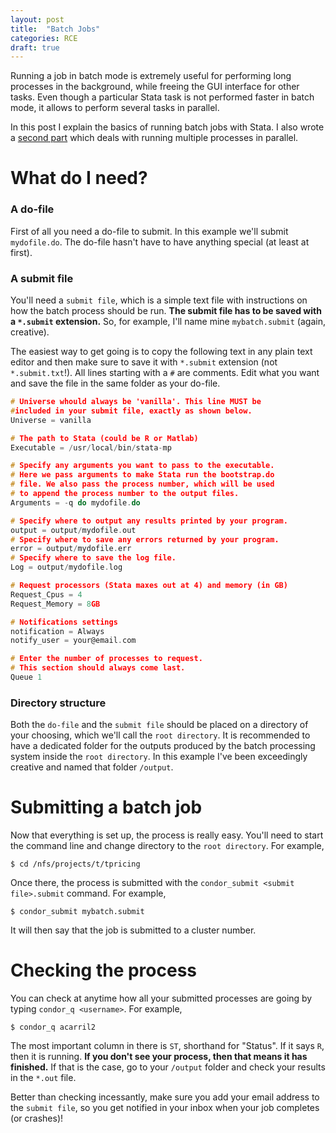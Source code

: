 ```yaml
---
layout: post
title:  "Batch Jobs"
categories: RCE
draft: true
---
```


Running a job in batch mode is extremely useful for performing long processes in the background, while freeing the GUI interface for other tasks. Even though a particular Stata task is not performed faster in batch mode, it allows to perform several tasks in parallel.

In this post I explain the basics of running batch jobs with Stata. I also wrote a [second part](batch-processes) which deals with running multiple processes in parallel.

# What do I need?

### A do-file
First of all you need a do-file to submit. In this example we'll submit `mydofile.do`. The do-file hasn't have to have anything special (at least at first).

### A submit file
You'll need a `submit file`, which is a simple text file with instructions on how the batch process should be run. **The submit file has to be saved with a `*.submit` extension.** So, for example, I'll name mine `mybatch.submit` (again, creative).

The easiest way to get going is to copy the following text in any plain text editor and then make sure to save it with `*.submit` extension (not `*.submit.txt`!). All lines starting with a `#` are comments. Edit what you want and save the file in the same folder as your do-file.

```c
# Universe whould always be 'vanilla'. This line MUST be
#included in your submit file, exactly as shown below.
Universe = vanilla

# The path to Stata (could be R or Matlab)
Executable = /usr/local/bin/stata-mp

# Specify any arguments you want to pass to the executable.
# Here we pass arguments to make Stata run the bootstrap.do
# file. We also pass the process number, which will be used
# to append the process number to the output files.
Arguments = -q do mydofile.do

# Specify where to output any results printed by your program.
output = output/mydofile.out
# Specify where to save any errors returned by your program.
error = output/mydofile.err
# Specify where to save the log file.
Log = output/mydofile.log

# Request processors (Stata maxes out at 4) and memory (in GB)
Request_Cpus = 4
Request_Memory = 8GB

# Notifications settings
notification = Always
notify_user = your@email.com

# Enter the number of processes to request.
# This section should always come last.
Queue 1
```

### Directory structure

Both the `do-file` and the `submit file` should be placed on a directory of your choosing, which we'll call the `root directory`. It is recommended to have a dedicated folder for the outputs produced by the batch processing system inside the `root directory`. In this example I've been exceedingly creative and named that folder `/output`.

# Submitting a batch job

Now that everything is set up, the process is really easy. You'll need to start the command line and change directory to the `root directory`. For example,

````
$ cd /nfs/projects/t/tpricing
````

Once there, the process is submitted with the `condor_submit <submit file>.submit` command. For example,

````
$ condor_submit mybatch.submit
````

It will then say that the job is submitted to a cluster number.

# Checking the process

You can check at anytime how all your submitted processes are going by typing `condor_q <username>`. For example,

````
$ condor_q acarril2
````
The most important column in there is `ST`, shorthand for "Status". If it says `R`, then it is running. **If you don't see your process, then that means it has finished.** If that is the case, go to your `/output` folder and check your results in the `*.out` file.

Better than checking incessantly, make sure you add your email address to the `submit file`, so you get notified in your inbox when your job completes (or crashes)!
